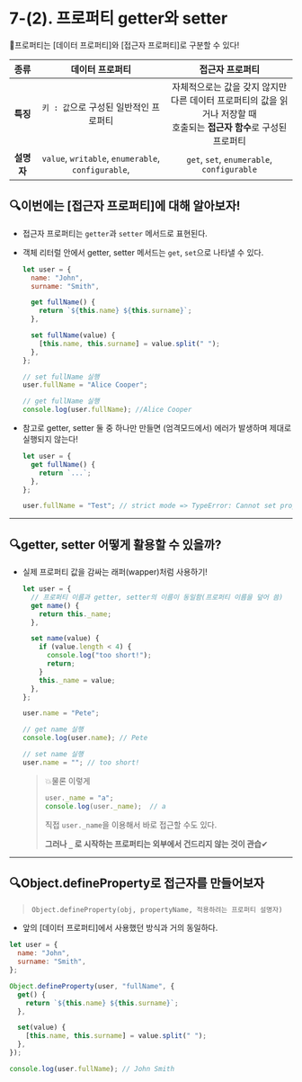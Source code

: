 # 7-(2). 프로퍼티 getter와 setter

📌프로퍼티는 [데이터 프로퍼티]와 [접근자 프로퍼티]로 구분할 수 있다!

|    종류    |                  데이터 프로퍼티                   |                       접근자 프로퍼티                        |
| :--------: | :------------------------------------------------: | :----------------------------------------------------------: |
|  **특징**  |       `키 : 값`으로 구성된 일반적인 프로퍼티       | 자체적으로는 값을 갖지 않지만<br/>다른 데이터 프로퍼티의 값을 읽거나 저장할 때<br/>호출되는 **접근자 함수**로 구성된 프로퍼티 |
| **설명자** | `value`, `writable`, `enumerable`, `configurable`, |          `get`, `set`, `enumerable`, `configurable`          |



## 🔍이번에는 [접근자 프로퍼티]에 대해 알아보자!

- 접근자 프로퍼티는 `getter`과 `setter` 메서드로 표현된다.

- 객체 리터럴 안에서 getter, setter 메서드는 `get`, `set`으로 나타낼 수 있다.

  ```js
  let user = {
    name: "John",
    surname: "Smith",
  
    get fullName() {
      return `${this.name} ${this.surname}`;
    },
  
    set fullName(value) {
      [this.name, this.surname] = value.split(" ");
    },
  };
  
  // set fullName 실행
  user.fullName = "Alice Cooper";
  
  // get fullName 실행
  console.log(user.fullName); //Alice Cooper
  ```

  

- 참고로 getter, setter 둘 중 하나만 만들면 (엄격모드에서) 에러가 발생하며 제대로 실행되지 않는다!

  ```js
  let user = {
    get fullName() {
      return `...`;
    },
  };
  
  user.fullName = "Test"; // strict mode => TypeError: Cannot set property fullName of #<Object> which has only a getter
  ```

---



## 🔍getter, setter 어떻게 활용할 수 있을까?

- 실제 프로퍼티 값을 감싸는 래퍼(wapper)처럼 사용하기!

   ```js
   let user = {
     // 프로퍼티 이름과 getter, setter의 이름이 동일함(프로퍼티 이름을 덮어 씀)
     get name() {
       return this._name;
     },
   
     set name(value) {
       if (value.length < 4) {
         console.log("too short!");
         return;
       }
       this._name = value;
     },
   };
   
   user.name = "Pete";
   
   // get name 실행
   console.log(user.name); // Pete
   
   // set name 실행
   user.name = ""; // too short!
   ```

   > 💥물론 이렇게
   >
   > ```js
   > user._name = "a";
   > console.log(user._name);  // a
   > ```
   >
   > 직접 `user._name`을 이용해서 바로 접근할 수도 있다.
   >
   > **그러나 `_` 로 시작하는 프로퍼티는 외부에서 건드리지 않는 것이 관습**✔

---



## 🔍Object.defineProperty로 접근자를 만들어보자

> `Object.defineProperty(obj, propertyName, 적용하려는 프로퍼티 설명자)`

- 앞의 [데이터 프로퍼티]에서 사용했던 방식과 거의 동일하다.

```js
let user = {
  name: "John",
  surname: "Smith",
};

Object.defineProperty(user, "fullName", {
  get() {
    return `${this.name} ${this.surname}`;
  },

  set(value) {
    [this.name, this.surname] = value.split(" ");
  },
});

console.log(user.fullName); // John Smith
```



